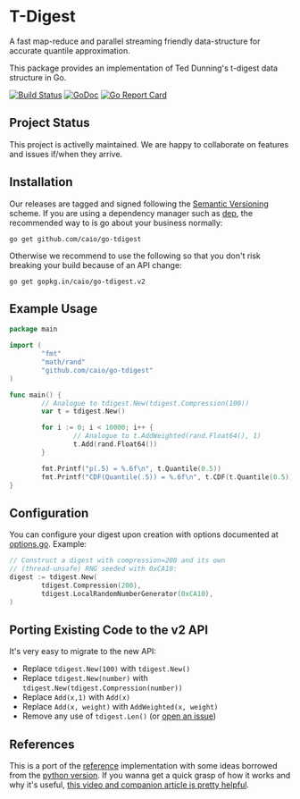 # T-Digest

A fast map-reduce and parallel streaming friendly data-structure for accurate
quantile approximation.

This package provides an implementation of Ted Dunning's t-digest data
structure in Go.

[![Build Status](https://travis-ci.org/caio/go-tdigest.svg?branch=master)](https://travis-ci.org/caio/go-tdigest)
[![GoDoc](https://godoc.org/github.com/caio/go-tdigest?status.svg)](http://godoc.org/github.com/caio/go-tdigest)
[![Go Report Card](https://goreportcard.com/badge/github.com/caio/go-tdigest)](https://goreportcard.com/report/github.com/caio/go-tdigest)

## Project Status

This project is activelly maintained. We are happy to collaborate on features
and issues if/when they arrive.

## Installation

Our releases are tagged and signed following the [Semantic Versioning][semver]
scheme. If you are using a dependency manager such as [dep][], the recommended
way to is go about your business normally:

    go get github.com/caio/go-tdigest

Otherwise we recommend to use the following so that you don't risk breaking
your build because of an API change:

    go get gopkg.in/caio/go-tdigest.v2

[semver]: http://semver.org/
[dep]: https://github.com/golang/dep

## Example Usage

```go
package main

import (
        "fmt"
        "math/rand"
        "github.com/caio/go-tdigest"
)

func main() {
        // Analogue to tdigest.New(tdigest.Compression(100))
        var t = tdigest.New()

        for i := 0; i < 10000; i++ {
                // Analogue to t.AddWeighted(rand.Float64(), 1)
                t.Add(rand.Float64())
        }

        fmt.Printf("p(.5) = %.6f\n", t.Quantile(0.5))
        fmt.Printf("CDF(Quantile(.5)) = %.6f\n", t.CDF(t.Quantile(0.5)))
}
```

## Configuration

You can configure your digest upon creation with options documented
at [options.go](options.go). Example:

```go
// Construct a digest with compression=200 and its own
// (thread-unsafe) RNG seeded with 0xCA10:
digest := tdigest.New(
        tdigest.Compression(200),
        tdigest.LocalRandomNumberGenerator(0xCA10),
)
```

## Porting Existing Code to the v2 API

It's very easy to migrate to the new API:

- Replace `tdigest.New(100)` with `tdigest.New()`
- Replace `tdigest.New(number)` with `tdigest.New(tdigest.Compression(number))`
- Replace `Add(x,1)` with `Add(x)`
- Replace `Add(x, weight)` with `AddWeighted(x, weight)`
- Remove any use of `tdigest.Len()` (or [open an issue][issues])

[issues]: https://github.com/caio/go-tdigest/issues/new

## References

This is a port of the [reference][1] implementation with some ideas borrowed
from the [python version][2]. If you wanna get a quick grasp of how it works
and why it's useful, [this video and companion article is pretty helpful][3].

[1]: https://github.com/tdunning/t-digest
[2]: https://github.com/CamDavidsonPilon/tdigest
[3]: https://www.mapr.com/blog/better-anomaly-detection-t-digest-whiteboard-walkthrough

